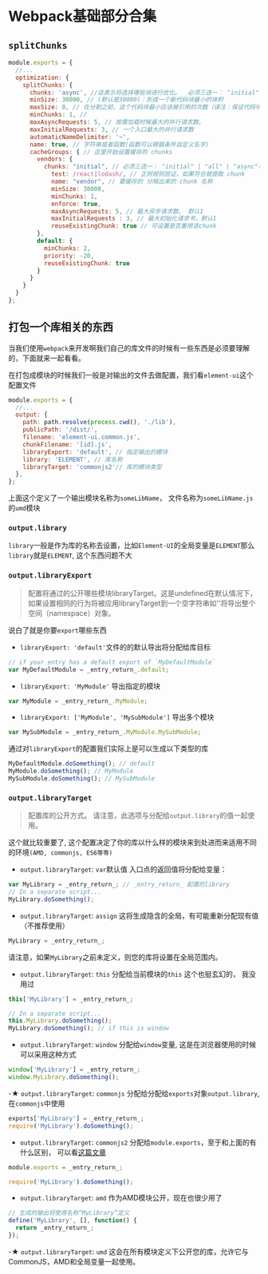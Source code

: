# Webpack基础部分合集

## `splitChunks`
```js
module.exports = {
  //...
  optimization: {
    splitChunks: {
      chunks: 'async', //这表示将选择哪些块进行优化。  必须三选一： "initial" | "all"(推荐) 提供all可以特别强大，因为这意味着即使在异步和非异步块之间也可以共享 | "async" (默认就是async)
      minSize: 30000, // (默认是30000)：形成一个新代码块最小的体积
      maxSize: 0, // 在分割之前，这个代码块最小应该被引用的次数（译注：保证代码块复用性，默认配置的策略是不需要多次引用也可以被分割）
      minChunks: 1, // 
      maxAsyncRequests: 5, // 按需加载时候最大的并行请求数。
      maxInitialRequests: 3, // 一个入口最大的并行请求数
      automaticNameDelimiter: '~',
      name: true, // 字符串或者函数(函数可以根据条件自定义名字)
      cacheGroups: { // 这里开始设置缓存的 chunks
        vendors: {
          chunks: "initial", // 必须三选一： "initial" | "all" | "async"(默认就是async) 
            test: /react|lodash/, // 正则规则验证，如果符合就提取 chunk
            name: "vendor", // 要缓存的 分隔出来的 chunk 名称 
            minSize: 30000,
            minChunks: 1,
            enforce: true,
            maxAsyncRequests: 5, // 最大异步请求数， 默认1
            maxInitialRequests : 3, // 最大初始化请求书，默认1
            reuseExistingChunk: true // 可设置是否重用该chunk
        },
        default: {
          minChunks: 2,
          priority: -20,
          reuseExistingChunk: true
        }
      }
    }
  }
};
```

## 打包一个库相关的东西

当我们使用`webpack`来开发啊我们自己的库文件的时候有一些东西是必须要理解的，下面就来一起看看。

在打包成模块的时候我们一般是对输出的文件去做配置，我们看`element-ui`这个配置文件

```js
module.exports = {
  //...
  output: {
    path: path.resolve(process.cwd(), './lib'),
    publicPath: '/dist/',
    filename: 'element-ui.common.js',
    chunkFilename: '[id].js',
    libraryExport: 'default', // 指定输出的模块
    library: 'ELEMENT', // 库名称
    libraryTarget: 'commonjs2'// 库的模块类型
  },
};
```
上面这个定义了一个输出模块名称为`someLibName`， 文件名称为`someLibName.js`的`umd`模块

###  `output.library`

`library`一般是作为库的名称去设置，比如`Element-UI`的全局变量是`ELEMENT`那么`library`就是`ELEMENT`, 这个东西问题不大

### `output.libraryExport`

> 配置将通过的公开哪些模块libraryTarget。这是undefined在默认情况下，如果设置相同的行为将被应用libraryTarget到一个空字符串如''将导出整个空间（namespace）对象。

说白了就是你要`export`哪些东西

- `libraryExport: 'default'`文件的的默认导出将分配给库目标
```js
// if your entry has a default export of `MyDefaultModule`
var MyDefaultModule = _entry_return_.default;
```

- `libraryExport: 'MyModule'` 导出指定的模块
```js
var MyModule = _entry_return_.MyModule;
```

- `libraryExport: ['MyModule', 'MySubModule']` 导出多个模块
```js
var MySubModule = _entry_return_.MyModule.MySubModule;
```

通过对`libraryExport`的配置我们实际上是可以生成以下类型的库
```js
MyDefaultModule.doSomething(); // default
MyModule.doSomething(); // MyModule
MySubModule.doSomething(); // MySubModule
```

### `output.libraryTarget`
> 配置库的公开方式。 请注意，此选项与分配给`output.library`的值一起使用。

这个就比较重要了, 这个配置决定了你的库以什么样的模块来到处进而来适用不同的环境`(AMD, commonjs, ES6等等)`

- `output.libraryTarget`: `var`默认值  入口点的返回值将分配给变量：
```js
var MyLibrary = _entry_return_; // _entry_return_ 配置的library
// In a separate script...
MyLibrary.doSomething();
```
- `output.libraryTarget`: `assign`  这将生成隐含的全局，有可能重新分配现有值（不推荐使用）
```js
MyLibrary = _entry_return_;
```
请注意，如果`MyLibrary`之前未定义，则您的库将设置在全局范围内。

- `output.libraryTarget`: `this`  分配给当前模块的`this` 这个也挺玄幻的， 我没用过
```js
this['MyLibrary'] = _entry_return_;

// In a separate script...
this.MyLibrary.doSomething();
MyLibrary.doSomething(); // if this is window
```
- `output.libraryTarget`: `window` 分配给`window`变量, 这是在浏览器使用的时候可以采用这种方式

```js
window['MyLibrary'] = _entry_return_;
window.MyLibrary.doSomething();
```

-★ `output.libraryTarget`: `commonjs`  分配给分配给`exports`对象`output.library`, 在`commonjs`中使用
```js
exports['MyLibrary'] = _entry_return_;
require('MyLibrary').doSomething();
```

- `output.libraryTarget`: `commonjs2`  分配给`module.exports`，至于和上面的有什么区别， 可以看[这篇文章](https://github.com/QDMarkMan/CodeBlog/blob/master/Javascript/JavaScript%E4%B8%AD%E7%9A%84%E6%A8%A1%E5%9D%97.md)
```js
module.exports = _entry_return_;

require('MyLibrary').doSomething();
```
- `output.libraryTarget`: `amd`  作为AMD模块公开，现在也很少用了
```js
// 生成的输出将使用名称“MyLibrary”定义
define('MyLibrary', [], function() {
  return _entry_return_;
});
```
-★ `output.libraryTarget`: `umd`  这会在所有模块定义下公开您的库，允许它与CommonJS，AMD和全局变量一起使用。
